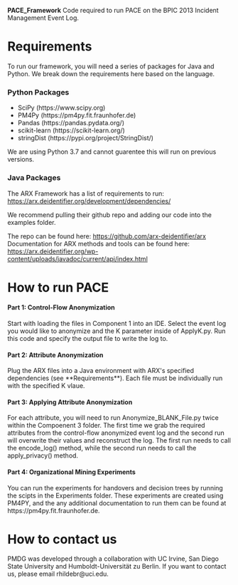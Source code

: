 **PACE_Framework**
Code required to run PACE on the BPIC 2013 Incident Management Event Log. 

<h1>Requirements </h1>

To run our framework, you will need a series of packages for Java and Python. We break down the requirements here based on the language.

<h3> Python Packages </h3>

<ul>
  <li>SciPy (https://www.scipy.org)</li>
  <li>PM4Py (https://pm4py.fit.fraunhofer.de)</li>
  <li>Pandas (https://pandas.pydata.org/)</li>
  <li>scikit-learn (https://scikit-learn.org/)</li>
  <li> stringDist (https://pypi.org/project/StringDist/)</li>
</ul>

We are using Python 3.7 and cannot guarentee this will run on previous versions.

<h3> Java Packages </h3>

The ARX Framework has a list of requirements to run: https://arx.deidentifier.org/development/dependencies/

We recommend pulling their github repo and adding our code into the examples folder. 

The repo can be found here: https://github.com/arx-deidentifier/arx 
Documentation for ARX methods and tools can be found here: https://arx.deidentifier.org/wp-content/uploads/javadoc/current/api/index.html 

<h1>How to run PACE </h1>

<h4> Part 1: Control-Flow Anonymization </h4> Start with loading the files in Component 1 into an IDE. Select the event log you would like to anonymize and the K parameter inside of ApplyK.py.
Run this code and specify the output file to write the log to.

<h4> Part 2: Attribute Anonymization</h4> Plug the ARX files into a Java environment with ARX's specified dependencies (see **Requirements**). Each file must be individually run with the specified K vlaue. 

<h4> Part 3: Applying Attribute Anonymization</h4> For each attribute, you will need to run Anonymize_BLANK_File.py twice within the Compoenent 3 folder. The first time we grab the required attributes from the control-flow anonymized event log and the second run will overwrite their values and reconstruct the log. The first run needs to call the encode_log() method, while the second run needs to call the apply_privacy() method. 

<h4> Part 4: Organizational Mining Experiments</h4> You can run the experiments for handovers and decision trees by running the scipts in the Experiments folder. These experiments are created using PM4PY, and the any additional documentation to run them can be found at https://pm4py.fit.fraunhofer.de. 

<h1> How to contact us </h1>
PMDG was developed through a collaboration with UC Irvine, San Diego State University and Humboldt-Universität zu Berlin. If you want to contact us, please email rhildebr@uci.edu. 
